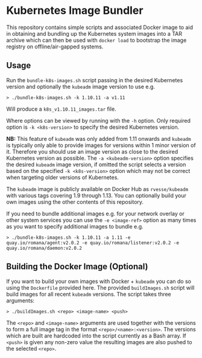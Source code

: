 # Kubernetes Image Bundler

This repository contains simple scripts and associated Docker image to aid in obtaining and bundling up the Kubernetes system images into a TAR archive which can then be used with `docker load` to bootstrap the image registry on offline/air-gapped systems.

## Usage

Run the `bundle-k8s-images.sh` script passing in the desired Kubernetes version and optionally the `kubeadm` image version to use e.g.

```
> ./bundle-k8s-images.sh -k 1.10.11 -a v1.11
```
Will produce a `k8s_v1.10.11_images.tar` file.

Where options can be viewed by running with the `-h` option.  Only required option is `-k <k8s-version>` to specify the desired Kubernetes version.

**NB:** This feature of `kubeadm` was only added from 1.11 onwards and `kubeadm` is typically only able to provide images for versions within 1 minor version of it.  Therefore you should use an image version as close to the desired Kubernetes version as possible.  The `-a <kubeadm-version>` option specifies the desired `kubeadm` image version, if omitted the script selects a version based on the specified `-k <k8s-version>` option which may not be correct when targeting older versions of Kubernetes.

The `kubeadm` image is publicly available on Docker Hub as `rvesse/kubeadm` with various tags covering 1.9 through 1.13.  You can optionally build your own images using the other contents of this repository.

If you need to bundle additional images e.g. for your network overlay or other system services you can use the `-e <image-ref>` option as many times as you want to specify additional images to bundle e.g.

```
> ./bundle-k8s-images.sh -k 1.10.11 -a 1.11 -e quay.io/romana/agent:v2.0.2 -e quay.io/romana/listener:v2.0.2 -e quay.io/romana/daemon:v2.0.2
```

## Building the Docker Image (Optional)

If you want to build your own images with Docker + `kubeadm` you can do so using the `Dockerfile` provided here.  The provided `buildImages.sh` script will build images for all recent `kubeadm` versions.  The script takes three arguments:

```
> ./buildImages.sh <repo> <image-name> <push>
```
The `<repo>` and `<image-name>` arguments are used together with the versions to form a full image tag in the format `<repo>/<name>:<version>`.  The versions which are built are hardcoded into the script currently as a Bash array.  If `<push>` is given any non-zero value the resulting images are also pushed to the selected `<repo>`.
